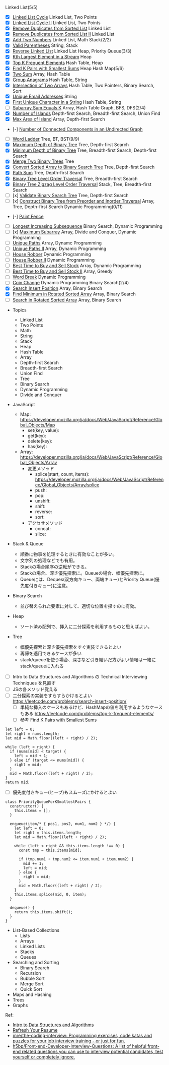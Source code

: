 Linked List(5/5)
- [x] [Linked List Cycle](https://leetcode.com/problems/linked-list-cycle/) Linked List, Two Points
- [x] [Linked List Cycle II](https://leetcode.com/problems/linked-list-cycle-ii/) Linked List, Two Points
- [x] [Remove Duplicates from Sorted List](https://leetcode.com/problems/remove-duplicates-from-sorted-list/) Linked List
- [x] [Remove Duplicates from Sorted List II](https://leetcode.com/problems/remove-duplicates-from-sorted-list-ii/) Linked List
- [x] [Add Two Numbers](https://leetcode.com/problems/add-two-numbers/) Linked List, Math
Stack(2/2)
- [x] [Valid Parentheses](https://leetcode.com/problems/valid-parentheses/) String, Stack
- [x] [Reverse Linked List](https://leetcode.com/problems/reverse-linked-list/solution/) Linked List
Heap, Priority Queue(3/3)
- [x] [Kth Largest Element in a Stream](https://leetcode.com/problems/kth-largest-element-in-a-stream/) Heap
- [x] [Top K Frequent Elements](https://leetcode.com/problems/top-k-frequent-elements/) Hash Table, Heap
- [x] [Find K Pairs with Smallest Sums](https://leetcode.com/problems/find-k-pairs-with-smallest-sums/) Heap
Hash Map(5/6)
- [x] [Two Sum](https://leetcode.com/problems/two-sum/) Array, Hash Table
- [x] [Group Anagrams](https://leetcode.com/problems/group-anagrams/) Hash Table, String
- [x] [Intersection of Two Arrays](https://leetcode.com/problems/intersection-of-two-arrays/) Hash Table, Two Pointers, Binary Search, Sort
- [x] [Unique Email Addresses](https://leetcode.com/problems/unique-email-addresses/) String
- [x] [First Unique Character in a String](https://leetcode.com/problems/first-unique-character-in-a-string/) Hash Table, String
- [ ] [Subarray Sum Equals K](https://leetcode.com/problems/subarray-sum-equals-k/) Array, Hash Table
Graph, BFS, DFS(2/4)
- [x] [Number of Islands](https://leetcode.com/problems/number-of-islands/) Depth-first Search, Breadth-first Search, Union Find
- [x] [Max Area of Island](https://leetcode.com/problems/max-area-of-island/) Array, Depth-first Search
- [-] [Number of Connected Components in an Undirected Graph](https://leetcode.com/problems/number-of-connected-components-in-an-undirected-graph/)
- [ ] [Word Ladder](https://leetcode.com/problems/word-ladder/)
Tree, BT, BST(9/9)
- [x] [Maximum Depth of Binary Tree](https://leetcode.com/problems/maximum-depth-of-binary-tree/) Tree, Depth-first Search
- [x] [Minimum Depth of Binary Tree](https://leetcode.com/problems/minimum-depth-of-binary-tree/) Tree, Breadth-first Search, Depth-first Search
- [x] [Merge Two Binary Trees](https://leetcode.com/problems/merge-two-binary-trees/) Tree
- [x] [Convert Sorted Array to Binary Search Tree](https://leetcode.com/problems/convert-sorted-array-to-binary-search-tree/) Tree, Depth-first Search
- [x] [Path Sum](https://leetcode.com/problems/path-sum/) Tree, Depth-first Search
- [x] [Binary Tree Level Order Traversal](https://leetcode.com/problems/binary-tree-level-order-traversal/) Tree, Breadth-first Search
- [x] [Binary Tree Zigzag Level Order Traversal](https://leetcode.com/problems/binary-tree-zigzag-level-order-traversal/) Stack, Tree, Breadth-first Search
- [ ] [x] [Validate Binary Search Tree](https://leetcode.com/problems/validate-binary-search-tree/) Tree, Depth-first Search
- [ ] [x] [Construct Binary Tree from Preorder and Inorder Traversal](https://leetcode.com/problems/construct-binary-tree-from-preorder-and-inorder-traversal/) Array, Tree, Depth-first Search
Dynamic Programming(0/11)
- [-] [Paint Fence](https://leetcode.com/problems/paint-fence/)
- [ ] [Longest Increasing Subsequence](https://leetcode.com/problems/longest-increasing-subsequence/) Binary Search, Dynamic Programming
- [ ] [x] [Maximum Subarray](https://leetcode.com/problems/maximum-subarray/) Array, Divide and Conquer, Dynamic Programming
- [ ] [Unique Paths](https://leetcode.com/problems/unique-paths/) Array, Dynamc Programming
- [ ] [Unique Paths II](https://leetcode.com/problems/unique-paths-ii/) Array, Dynamic Programming
- [ ] [House Robber](https://leetcode.com/problems/house-robber/) Dynamic Programming
- [ ] [House Robber II](https://leetcode.com/problems/house-robber-ii/) Dynamic Programming
- [ ] [Best Time to Buy and Sell Stock](https://leetcode.com/problems/best-time-to-buy-and-sell-stock/) Array, Dynamic Programming
- [ ] [Best Time to Buy and Sell Stock II](https://leetcode.com/problems/best-time-to-buy-and-sell-stock-ii/) Array, Greedy
- [ ] [Word Break](https://leetcode.com/problems/word-break/) Dynamic Programming
- [ ] [Coin Change](https://leetcode.com/problems/coin-change/) Dynamic Programming
Binary Search(2/4)
- [x] [Search Insert Position](https://leetcode.com/problems/search-insert-position/) Array, Binary Search
- [x] [Find Minimum in Rotated Sorted Array](https://leetcode.com/problems/find-minimum-in-rotated-sorted-array/) Array, Binary Search
- [ ] [Search in Rotated Sorted Array](https://leetcode.com/problems/search-in-rotated-sorted-array/) Array, Binary Search

- Topics
  - Linked List
  - Two Points
  - Math
  - String
  - Stack
  - Heap
  - Hash Table
  - Array
  - Depth-first Search
  - Breadth-first Search
  - Union Find
  - Tree
  - Binary Search
  - Dynamic Programming
  - Divide and Conquer

- JavaScript
  - Map: https://developer.mozilla.org/ja/docs/Web/JavaScript/Reference/Global_Objects/Map
    - set(key, value):
    - get(key):
    - delete(key):
    - has(key):
  - Array: https://developer.mozilla.org/ja/docs/Web/JavaScript/Reference/Global_Objects/Array
    - 変更メソッド
      - splice(start, count, items): https://developer.mozilla.org/ja/docs/Web/JavaScript/Reference/Global_Objects/Array/splice
      - push:
      - pop:
      - unshift:
      - shift:
      - reverse:
      - sort:
    - アクセサメソッド
      - concat:
      - slice:

- Stack & Queue
  - 順番に物事を処理するときに有効なことが多い。
  - 文字列の処理などでも有用。
  - Stackの場合順序の逆転ができる。
  - Stackの場合、深さ優先探索に。Queueの場合、幅優先探索に。
  - Queueには、Deques(双方向キュー、両端キュー)とPriority Queue(優先度付きキュー)に注意。
- Binary Search
  - 並び替えられた要素に対して、適切な位置を探すのに有効。
- Heap
  - ソート済み配列で、挿入に二分探索を利用するものと思えばよい。
- Tree
  - 幅優先探索と深さ優先探索をすぐ実装できるとよい
  - 再帰を適用できるケースが多い
  - stack/queueを使う場合、深さなど引き継いだ方がよい情報は一緒にstack/queueに入れる

- [ ] Intro to Data Structures and Algorithms の Technical Interviewing Techniques を見直す
- [ ] JSの各メソッド覚える
- [ ] 二分探索の実装をすらすらかけるとよい https://leetcode.com/problems/search-insert-position/
  - [ ] 単純な挿入のケースもあるけど、HashMapの値を利用するようなケースもある https://leetcode.com/problems/top-k-frequent-elements/
  - [ ] 参考 [Find K Pairs with Smallest Sums](https://leetcode.com/problems/find-k-pairs-with-smallest-sums/)
```
let left = 0;
let right = nums.length;
let mid = Math.floor((left + right) / 2);

while (left < right) {
  if (nums[mid] < target) {
    left = mid + 1;
  } else if (target <= nums[mid]) {
    right = mid;
  }
  mid = Math.floor((left + right) / 2);
}
return mid;
```
- [ ] 優先度付きキュー(ヒープ)もスムーズにかけるとよい
```
class PriorityQueueForKSmallestPairs {
  constructor() {
    this.items = [];
  }
  
  enqueue(item/* { pos1, pos2, num1, num2 } */) {
    let left = 0;
    let right = this.items.length;
    let mid = Math.floor((left + right) / 2);

    while (left < right && this.items.length !== 0) {
      const tmp = this.items[mid];

      if (tmp.num1 + tmp.num2 <= item.num1 + item.num2) {
        mid += 1;
        left = mid;
      } else {
        right = mid;
      }
      mid = Math.floor((left + right) / 2);
    }
    this.items.splice(mid, 0, item);
  }
  
  dequeue() {
    return this.items.shift();
  }
}
```

- List-Based Collections
  - Lists
  - Arrays
  - Linked Lists
  - Stacks
  - Queues
- Searching and Sorting
  - Binary Search
  - Recursion
  - Bubble Sort
  - Merge Sort
  - Quick Sort
- Maps and Hashing
- Trees
- Graphs

Ref:
- [Intro to Data Structures and Algorithms](https://www.udacity.com/course/data-structures-and-algorithms-in-python--ud513)
- [Refresh Your Resume](https://www.udacity.com/course/refresh-your-resume--ud243)
- [mre/the-coding-interview: Programming exercises, code katas and puzzles for your job interview training - or just for fun.](https://github.com/mre/the-coding-interview)
- [h5bp/Front-end-Developer-Interview-Questions: A list of helpful front-end related questions you can use to interview potential candidates, test yourself or completely ignore.](https://github.com/h5bp/Front-end-Developer-Interview-Questions)
